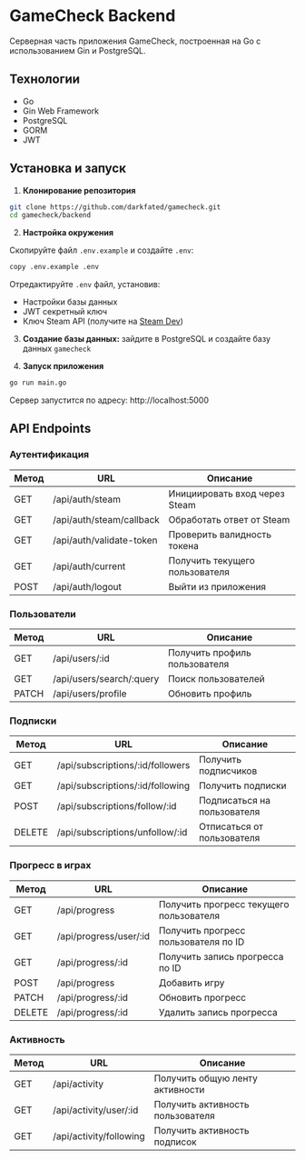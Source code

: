 # GameCheck Backend

Серверная часть приложения GameCheck, построенная на Go с использованием Gin и PostgreSQL.

## Технологии

- Go
- Gin Web Framework
- PostgreSQL
- GORM
- JWT

## Установка и запуск

1. **Клонирование репозитория**

```bash
git clone https://github.com/darkfated/gamecheck.git
cd gamecheck/backend
```

2. **Настройка окружения**

Скопируйте файл `.env.example` и создайте `.env`:

```bash
copy .env.example .env
```

Отредактируйте `.env` файл, установив:

- Настройки базы данных
- JWT секретный ключ
- Ключ Steam API (получите на [Steam Dev](https://steamcommunity.com/dev/apikey))

3. **Создание базы данных:** зайдите в PostgreSQL и создайте базу данных `gamecheck`

4. **Запуск приложения**

```bash
go run main.go
```

Сервер запустится по адресу: http://localhost:5000

## API Endpoints

### Аутентификация

| Метод | URL                      | Описание                       |
| ----- | ------------------------ | ------------------------------ |
| GET   | /api/auth/steam          | Инициировать вход через Steam  |
| GET   | /api/auth/steam/callback | Обработать ответ от Steam      |
| GET   | /api/auth/validate-token | Проверить валидность токена    |
| GET   | /api/auth/current        | Получить текущего пользователя |
| POST  | /api/auth/logout         | Выйти из приложения            |

### Пользователи

| Метод | URL                      | Описание                      |
| ----- | ------------------------ | ----------------------------- |
| GET   | /api/users/:id           | Получить профиль пользователя |
| GET   | /api/users/search/:query | Поиск пользователей           |
| PATCH | /api/users/profile       | Обновить профиль              |

### Подписки

| Метод  | URL                              | Описание                    |
| ------ | -------------------------------- | --------------------------- |
| GET    | /api/subscriptions/:id/followers | Получить подписчиков        |
| GET    | /api/subscriptions/:id/following | Получить подписки           |
| POST   | /api/subscriptions/follow/:id    | Подписаться на пользователя |
| DELETE | /api/subscriptions/unfollow/:id  | Отписаться от пользователя  |

### Прогресс в играх

| Метод  | URL                    | Описание                                |
| ------ | ---------------------- | --------------------------------------- |
| GET    | /api/progress          | Получить прогресс текущего пользователя |
| GET    | /api/progress/user/:id | Получить прогресс пользователя по ID    |
| GET    | /api/progress/:id      | Получить запись прогресса по ID         |
| POST   | /api/progress          | Добавить игру                           |
| PATCH  | /api/progress/:id      | Обновить прогресс                       |
| DELETE | /api/progress/:id      | Удалить запись прогресса                |

### Активность

| Метод | URL                     | Описание                         |
| ----- | ----------------------- | -------------------------------- |
| GET   | /api/activity           | Получить общую ленту активности  |
| GET   | /api/activity/user/:id  | Получить активность пользователя |
| GET   | /api/activity/following | Получить активность подписок     |

